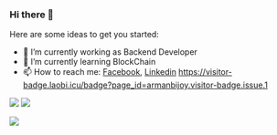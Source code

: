 ### Hi there 👋



Here are some ideas to get you started:

- 🔭 I’m currently working as Backend Developer
- 🌱 I’m currently learning BlockChain
- 📫 How to reach me: [Facebook](https://www.facebook.com/armanferdousbijoy/), [Linkedin](https://www.linkedin.com/in/arman-bijoy-77073211a/) https://visitor-badge.laobi.icu/badge?page_id=armanbijoy.visitor-badge.issue.1

<img src="https://github-readme-stats.vercel.app/api?username=armanbijoy&&show_icons=true&title_color=#161616&icon_color=bb2acf&text_color=daf7dc&bg_color=#FFFEFE"> <img src="https://github-readme-streak-stats.herokuapp.com/?user=armanbijoy&currStreakNum=2FD3EB&fire=pink&sideLabels=F00)](https://git.io/streak-stats">

<img src="https://github-readme-stats.vercel.app/api/top-langs/?username=armanbijoy&theme=white&hide_langs_below=1">




